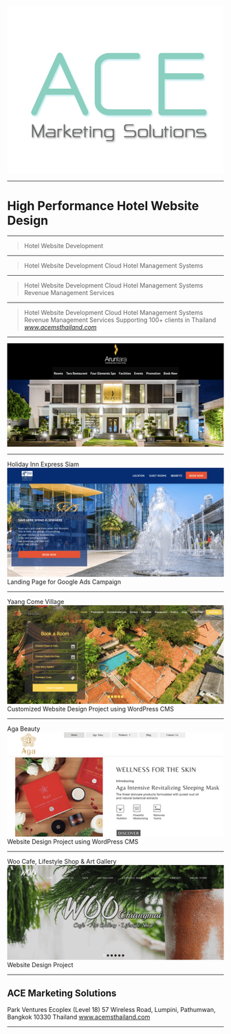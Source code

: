 


![ace](./ace.png)


---

# High Performance Hotel Website Design

---

> Hotel Website Development                                           

---

> Hotel Website Development
> Cloud Hotel Management Systems 

---

> Hotel Website Development
> Cloud Hotel Management Systems
> Revenue Management Services

---

> Hotel Website Development
> Cloud Hotel Management Systems
> Revenue Management Services
> Supporting 100+ clients in Thailand 
> <cite>www.acemsthailand.com</cite>

---

![ace](./aruntara_hotel_website.png)


---
Holiday Inn Express Siam
![ace](./hiex.png)
Landing Page for Google Ads Campaign

---
Yaang Come Village
![ace](./yaang.png)
Customized Website Design Project using WordPress CMS

---
Aga Beauty
![ace](./aga.png)
Website Design Project using WordPress CMS

---
Woo Cafe, Lifestyle Shop & Art Gallery
![ace](./woo.png)
Website Design Project

---

## ACE Marketing Solutions

Park Ventures Ecoplex (Level 18) </hr>
57 Wireless Road, Lumpini,</hr>
Pathumwan, Bangkok 10330 Thailand</hr>
www.acemsthailand.com


---
